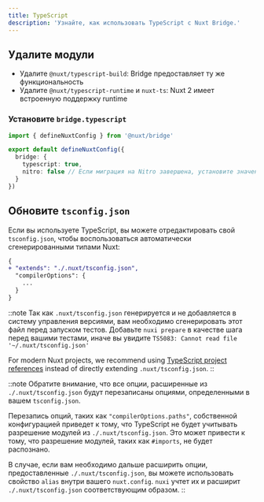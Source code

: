 ```yaml
---
title: TypeScript
description: 'Узнайте, как использовать TypeScript с Nuxt Bridge.'
---
```


## Удалите модули

- Удалите `@nuxt/typescript-build`: Bridge предоставляет ту же функциональность
- Удалите `@nuxt/typescript-runtime` и `nuxt-ts`: Nuxt 2 имеет встроенную поддержку runtime

### Установите `bridge.typescript`

```ts
import { defineNuxtConfig } from '@nuxt/bridge'

export default defineNuxtConfig({
  bridge: {
    typescript: true,
    nitro: false // Если миграция на Nitro завершена, установите значение true
  }
})
```

## Обновите `tsconfig.json`

Если вы используете TypeScript, вы можете отредактировать свой `tsconfig.json`, чтобы воспользоваться автоматически сгенерированными типами Nuxt:

```diff [tsconfig.json]
{
+ "extends": "./.nuxt/tsconfig.json",
  "compilerOptions": {
    ...
  }
}
```

::note
Так как `.nuxt/tsconfig.json` генерируется и не добавляется в систему управления версиями, вам необходимо сгенерировать этот файл перед запуском тестов. Добавьте `nuxi prepare` в качестве шага перед вашими тестами, иначе вы увидите `TS5083: Cannot read file '~/.nuxt/tsconfig.json'`

For modern Nuxt projects, we recommend using [TypeScript project references](/docs/guide/directory-structure/tsconfig) instead of directly extending `.nuxt/tsconfig.json`.
::

::note
Обратите внимание, что все опции, расширенные из `./.nuxt/tsconfig.json` будут перезаписаны опциями, определенными в вашем `tsconfig.json`.

Перезапись опций, таких как `"compilerOptions.paths"`, собственной конфигурацией приведет к тому, что TypeScript не будет учитывать разрешение модулей из `./.nuxt/tsconfig.json`. Это может привести к тому, что разрешение модулей, таких как `#imports`, не будет распознано.

В случае, если вам необходимо дальше расширить опции, предоставленные `./.nuxt/tsconfig.json`, вы можете использовать свойство `alias` внутри вашего `nuxt.config`. `nuxi` учтет их и расширит `./.nuxt/tsconfig.json` соответствующим образом.
::
